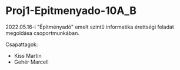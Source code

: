 # Proj1-Epitmenyado-10A_B
2022.05.16-i "Építményadó" emelt szintű informatika érettségi feladat megoldása csoportmunkában.

Csapattagok:
- Kiss Martin
- Gehér Marcell